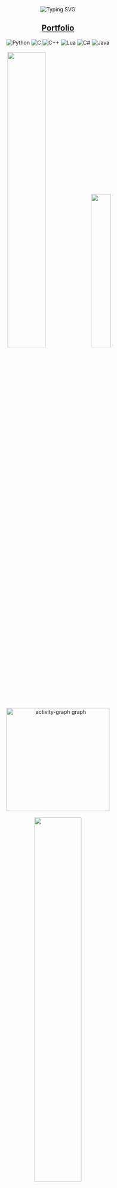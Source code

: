 <div align="center">
     <img src="https://readme-typing-svg.demolab.com?font=Georgia&size=20&duration=1750&pause=100&multiline=true&width=500&height=80&lines=Deniz+Isikli;Technical+University+of+Denmark;Bachelor+of+Engineering+in+Software+Technology;" alt="Typing SVG"/>
     <h2><a href="https://denizisikli.netlify.app">Portfolio</a></h2>
</div>

<div align="center">  
    <img src="https://img.shields.io/badge/python-3670A0?style=for-the-badge&logo=python&logoColor=ffdd54" alt="Python">
    <img src="https://img.shields.io/badge/c-%2300599C.svg?style=for-the-badge&logo=c&logoColor=white" alt="C">
    <img src="https://img.shields.io/badge/c++-%2300599C.svg?style=for-the-badge&logo=c%2B%2B&logoColor=white" alt="C++">
    <img src="https://img.shields.io/badge/lua-%232C2D72.svg?style=for-the-badge&logo=lua&logoColor=white" alt="Lua">
    <img src="https://img.shields.io/badge/c%23-%23239120.svg?style=for-the-badge&logo=csharp&logoColor=white" alt="C#">
    <img src="https://img.shields.io/badge/java-%23ED8B00.svg?style=for-the-badge&logo=openjdk&logoColor=white" alt="Java"><br/><br/>
    <img width="45%" height="auto" src="https://github-readme-streak-stats.herokuapp.com/?user=DenizIsikli&theme=gruvbox&hide_border=false">
    <img width="32.4%" height="auto" src="https://github-readme-stats.vercel.app/api/top-langs/?username=DenizIsikli&theme=gruvbox&hide_border=false&include_all_commits=true&count_private=true&layout=compact">
     <img src="https://github-readme-activity-graph.vercel.app/graph?username=DenizIsikli&radius=16&theme=gruvbox&area=true&order=5" height="276" alt="activity-graph graph"/><br><br>
    <img src="Deniz.webp" width="50%" height="auto">
</div>
